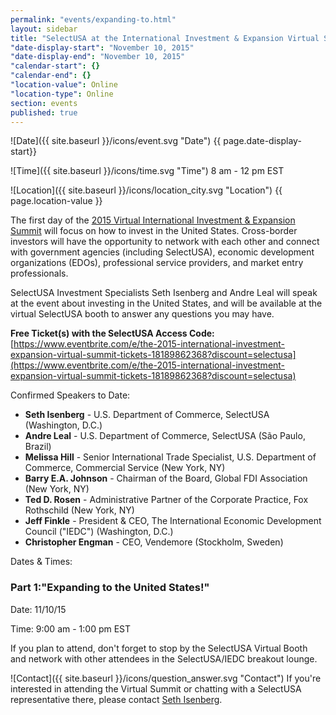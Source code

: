 ```yaml
---
permalink: "events/expanding-to.html"
layout: sidebar
title: "SelectUSA at the International Investment & Expansion Virtual Summit"
"date-display-start": "November 10, 2015"
"date-display-end": "November 10, 2015"
"calendar-start": {}
"calendar-end": {}
"location-value": Online
"location-type": Online
section: events
published: true
---
```


![Date]({{ site.baseurl }}/icons/event.svg "Date") {{ page.date-display-start}}

![Time]({{ site.baseurl }}/icons/time.svg "Time") 8 am - 12 pm EST

![Location]({{ site.baseurl }}/icons/location_city.svg "Location") {{ page.location-value }}

The first day of the [2015 Virtual International Investment & Expansion Summit](http://expandingto.com/ourvirtualevents/) will focus on how to invest in the United States. Cross-border investors will have the opportunity to network with each other and connect with government agencies (including SelectUSA), economic development organizations (EDOs), professional service providers, and market entry professionals.

SelectUSA Investment Specialists Seth Isenberg and Andre Leal will speak at the event about investing in the United States, and will be available at the virtual SelectUSA booth to answer any questions you may have. 

**Free Ticket(s) with the SelectUSA Access Code:** [https://www.eventbrite.com/e/the-2015-international-investment-expansion-virtual-summit-tickets-18189862368?discount=selectusa](https://www.eventbrite.com/e/the-2015-international-investment-expansion-virtual-summit-tickets-18189862368?discount=selectusa)

Confirmed Speakers to Date:
 
- **Seth Isenberg** - U.S. Department of Commerce, SelectUSA (Washington, D.C.)
- **Andre Leal** - U.S. Department of Commerce, SelectUSA (São Paulo, Brazil)
- **Melissa Hill** - Senior International Trade Specialist, U.S. Department of Commerce, Commercial Service (New York, NY)
- **Barry E.A. Johnson** - Chairman of the Board, Global FDI Association (New York, NY)
- **Ted D. Rosen** - Administrative Partner of the Corporate Practice, Fox Rothschild (New York, NY)
- **Jeff Finkle** - President & CEO, The International Economic Development Council ("IEDC") (Washington, D.C.)
- **Christopher Engman** - CEO, Vendemore (Stockholm, Sweden)


Dates & Times:

### **Part 1:**"Expanding to the United States!"

Date: 11/10/15

Time: 9:00 am - 1:00 pm EST

If you plan to attend, don't forget to stop by the SelectUSA Virtual Booth and network with other attendees in the SelectUSA/IEDC breakout lounge.


![Contact]({{ site.baseurl }}/icons/question_answer.svg "Contact") If you're interested in attending the Virtual Summit or chatting with a SelectUSA representative there, please contact [Seth Isenberg](mailto:seth.isenberg@trade.gov). 
